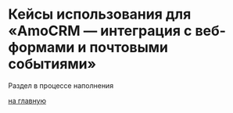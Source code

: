 # Кейсы использования для «AmoCRM — интеграция с веб-формами и почтовыми событиями»
Раздел в процессе наполнения

[на главную](./README.MD)